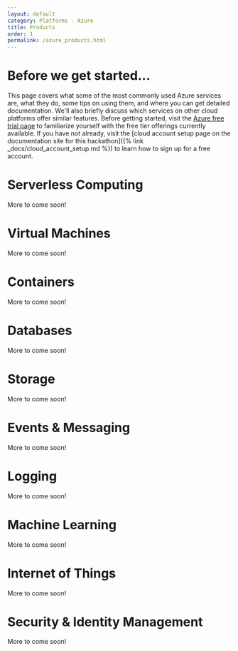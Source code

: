 ```yaml
---
layout: default
category: Platforms - Azure
title: Products
order: 1
permalink: /azure_products.html
---
```


# Before we get started...

This page covers what some of the most commonly used Azure services are, what they do, some tips on using them, and where you can get detailed documentation. We'll also briefly discuss which services on other cloud platforms offer similar features. Before getting started, visit the [Azure free trial page](https://azure.microsoft.com/en-us/free/)  to familiarize yourself with the free tier offerings currently available. If you have not already, visit the [cloud account setup page on the documentation site for this hackathon]({% link _docs/cloud_account_setup.md %}) to learn how to sign up for a free account.

# Serverless Computing
More to come soon!

# Virtual Machines
More to come soon!

# Containers
More to come soon!

# Databases
More to come soon!

# Storage
More to come soon!

# Events & Messaging
More to come soon!

# Logging
More to come soon!

# Machine Learning
More to come soon!

# Internet of Things
More to come soon!

# Security & Identity Management
More to come soon!
